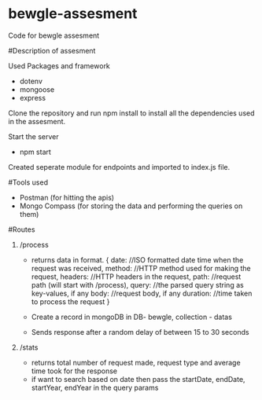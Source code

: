 # bewgle-assesment
Code for bewgle assesment

#Description of assesment

Used Packages and framework
  - dotenv
  - mongoose
  - express

Clone the repository and run npm install to install all the dependencies used in the assesment.

Start the server
  - npm start
  
Created seperate module for endpoints and imported to index.js file.

#Tools used
  - Postman (for hitting the apis)
  - Mongo Compass (for storing the data and performing the queries on them)
  
#Routes

  1. /process
      - returns data in format. 
      {
            date: //ISO formatted date time when the request was received,
            method: //HTTP method used for making the request,
            headers: //HTTP headers in the request,
            path: //request path (will start with /process),
            query: //the parsed query string as key-values, if any
            body: //request body, if any
            duration: //time taken to process the request
            }
          
       - Create a record in mongoDB in DB- bewgle, collection - datas
       - Sends response after a random delay of between 15 to 30 seconds
       
  2. /stats
      - returns total number of request made, request type and average time took for the response
      - if want to search based on date then pass the startDate, endDate, startYear, endYear in the query params
  
